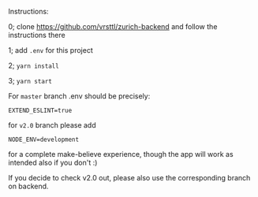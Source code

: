 Instructions:

0; clone https://github.com/vrsttl/zurich-backend and follow the instructions there

1; add `.env` for this project

2; `yarn install`

3; `yarn start`

For `master` branch
.env should be precisely:

```
EXTEND_ESLINT=true
```
for `v2.0` branch please add
```
NODE_ENV=development
```
for a complete make-believe experience, though the app will work as intended also if you don't :)

If you decide to check v2.0 out, please also use the corresponding branch on backend.
